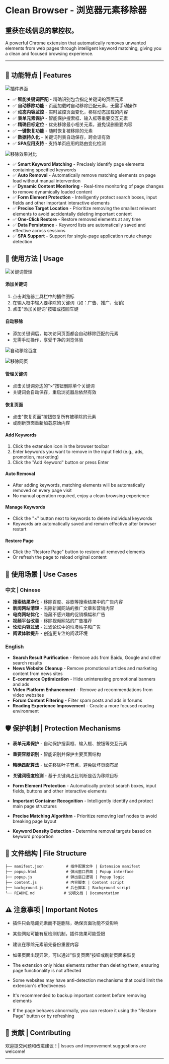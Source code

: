 # Clean Browser - 浏览器元素移除器
## 重获在线信息的掌控权。

A powerful Chrome extension that automatically removes unwanted elements from web pages through intelligent keyword matching, giving you a clean and focused browsing experience.

---

## 🚀 功能特点 | Features

![插件界面](screenshots/popup-interface.png)

- ✅ **智能关键词匹配** - 精确识别包含指定关键词的页面元素
- ✅ **自动移除功能** - 页面加载时自动移除匹配元素，无需手动操作
- ✅ **动态内容监控** - 实时监控页面变化，移除动态加载的内容
- ✅ **表单元素保护** - 智能保护搜索框、输入框等重要交互元素
- ✅ **精确目标定位** - 优先移除最小相关元素，避免误删重要内容
- ✅ **一键恢复功能** - 随时恢复被移除的元素
- ✅ **数据持久化** - 关键词列表自动保存，跨会话有效
- ✅ **SPA应用支持** - 支持单页应用的路由变化检测

![移除效果对比](screenshots/before-after-demo.png)

- ✅ **Smart Keyword Matching** - Precisely identify page elements containing specified keywords
- ✅ **Auto Removal** - Automatically remove matching elements on page load without manual intervention
- ✅ **Dynamic Content Monitoring** - Real-time monitoring of page changes to remove dynamically loaded content
- ✅ **Form Element Protection** - Intelligently protect search boxes, input fields and other important interactive elements
- ✅ **Precise Target Location** - Prioritize removing the smallest relevant elements to avoid accidentally deleting important content
- ✅ **One-Click Restore** - Restore removed elements at any time
- ✅ **Data Persistence** - Keyword lists are automatically saved and effective across sessions
- ✅ **SPA Support** - Support for single-page application route change detection

## 🎯 使用方法 | Usage

![关键词管理](screenshots/usage.png)

#### 添加关键词
1. 点击浏览器工具栏中的插件图标
2. 在输入框中输入要移除的关键词（如：广告、推广、营销）
3. 点击"添加关键词"按钮或按回车键

#### 自动移除
- 添加关键词后，每次访问页面都会自动移除匹配的元素
- 无需手动操作，享受干净的浏览体验

![自动移除百度](screenshots/baidu.png)

![移除网页](screenshots/google_news.png)

#### 管理关键词
- 点击关键词旁边的"×"按钮删除单个关键词
- 关键词会自动保存，重启浏览器后依然有效

#### 恢复页面
- 点击"恢复页面"按钮恢复所有被移除的元素
- 或刷新页面重新加载原始内容

#### Add Keywords
1. Click the extension icon in the browser toolbar
2. Enter keywords you want to remove in the input field (e.g., ads, promotion, marketing)
3. Click the "Add Keyword" button or press Enter

#### Auto Removal
- After adding keywords, matching elements will be automatically removed on every page visit
- No manual operation required, enjoy a clean browsing experience

#### Manage Keywords
- Click the "×" button next to keywords to delete individual keywords
- Keywords are automatically saved and remain effective after browser restart

#### Restore Page
- Click the "Restore Page" button to restore all removed elements
- Or refresh the page to reload original content

## 🎨 使用场景 | Use Cases

### 中文 | Chinese

- **搜索结果净化** - 移除百度、谷歌等搜索结果中的广告内容
- **新闻网站清理** - 去除新闻网站的推广文章和营销内容
- **电商网站优化** - 隐藏不感兴趣的促销横幅和广告
- **视频平台改善** - 移除视频网站的广告推荐
- **论坛内容过滤** - 过滤论坛中的垃圾帖子和广告
- **阅读体验提升** - 创造更专注的阅读环境

### English

- **Search Result Purification** - Remove ads from Baidu, Google and other search results
- **News Website Cleanup** - Remove promotional articles and marketing content from news sites
- **E-commerce Optimization** - Hide uninteresting promotional banners and ads
- **Video Platform Enhancement** - Remove ad recommendations from video websites
- **Forum Content Filtering** - Filter spam posts and ads in forums
- **Reading Experience Improvement** - Create a more focused reading environment

## 🛡️ 保护机制 | Protection Mechanisms

- **表单元素保护** - 自动保护搜索框、输入框、按钮等交互元素
- **重要容器识别** - 智能识别并保护主要页面结构
- **精确匹配算法** - 优先移除叶子节点，避免破坏页面布局
- **关键词密度检测** - 基于关键词占比判断是否为移除目标

- **Form Element Protection** - Automatically protect search boxes, input fields, buttons and other interactive elements
- **Important Container Recognition** - Intelligently identify and protect main page structures
- **Precise Matching Algorithm** - Prioritize removing leaf nodes to avoid breaking page layout
- **Keyword Density Detection** - Determine removal targets based on keyword proportion

## 📁 文件结构 | File Structure

```
├── manifest.json          # 插件配置文件 | Extension manifest
├── popup.html             # 弹出窗口界面 | Popup interface
├── popup.js               # 弹出窗口逻辑 | Popup logic
├── content.js             # 内容脚本 | Content script
├── background.js          # 后台脚本 | Background script
└── README.md             # 说明文档 | Documentation
```

## ⚠️ 注意事项 | Important Notes

- 插件只会隐藏元素而不是删除，确保页面功能不受影响
- 某些网站可能有反检测机制，插件效果可能受限
- 建议在移除元素前先备份重要内容
- 如果页面出现异常，可以通过"恢复页面"按钮或刷新页面来恢复

- The extension only hides elements rather than deleting them, ensuring page functionality is not affected
- Some websites may have anti-detection mechanisms that could limit the extension's effectiveness
- It's recommended to backup important content before removing elements
- If the page behaves abnormally, you can restore it using the "Restore Page" button or by refreshing

## 🤝 贡献 | Contributing

欢迎提交问题和改进建议！| Issues and improvement suggestions are welcome!

---
